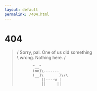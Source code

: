```yaml
---
layout: default
permalink: /404.html
---
```


# 404
> 
>/ Sorry, pal. One of us did something \
>\ wrong. Nothing here.                /
> 
>            ^__^
>            (oo)\-------
>            (__)\       )\/\
>                ||----w |
>                ||     ||
>

